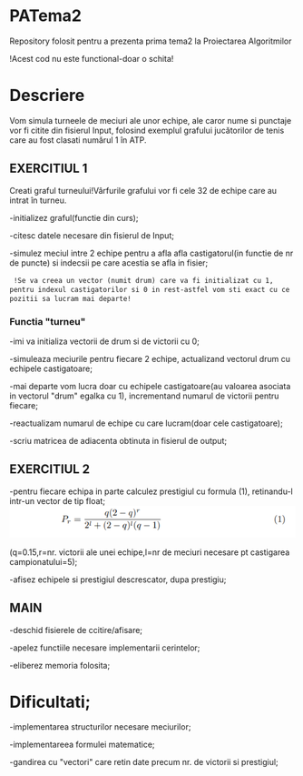 # PATema2
Repository folosit pentru a prezenta prima tema2 la Proiectarea Algoritmilor

!Acest cod nu este functional-doar o schita!

# Descriere
Vom simula turneele de meciuri ale unor echipe, ale caror nume si punctaje vor fi citite din fisierul Input, folosind exemplul grafului jucătorilor de
tenis care au fost clasati numărul 1 în ATP. 
## EXERCITIUL 1
Creati graful turneului!Vârfurile grafului vor fi cele 32 de echipe care au intrat în turneu.

-initializez graful(functie din curs);

-citesc datele necesare din fisierul de Input;

-simulez meciul intre 2 echipe pentru a afla afla castigatorul(in functie de nr de puncte) si indecsii pe care acestia se afla in fisier;

     !Se va creea un vector (numit drum) care va fi initializat cu 1, pentru indexul castigatorilor si 0 in rest-astfel vom sti exact cu ce pozitii sa lucram mai departe!

### Functia "turneu"

-imi va initializa vectorii de drum si de victorii cu 0;

-simuleaza meciurile pentru fiecare 2 echipe, actualizand vectorul drum cu echipele castigatoare;

-mai departe vom lucra doar cu echipele castigatoare(au valoarea asociata in vectorul "drum" egalka cu 1), incrementand numarul de victorii pentru fiecare;

-reactualizam numarul de echipe cu care lucram(doar cele castigatoare);

-scriu matricea de adiacenta obtinuta in fisierul de output;

## EXERCITIUL 2

-pentru fiecare echipa in parte calculez prestigiul cu formula (1), retinandu-l intr-un vector de tip float;
![Formula Prestigiu](formula.png)

(q=0.15,r=nr. victorii ale unei echipe,l=nr de meciuri necesare pt castigarea campionatului=5);

-afisez echipele si prestigiul descrescator, dupa prestigiu;

## MAIN

-deschid fisierele de ccitire/afisare;

-apelez functiile necesare implementarii cerintelor;

-eliberez memoria folosita;
# Dificultati;

-implementarea structurilor necesare meciurilor;

-implementareea formulei matematice;

-gandirea cu "vectori" care retin date precum nr. de victorii si prestigiul;
